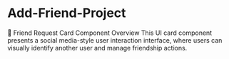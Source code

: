 # Add-Friend-Project
👤 Friend Request Card Component Overview This UI card component presents a social media-style user interaction interface, where users can visually identify another user and manage friendship actions.

